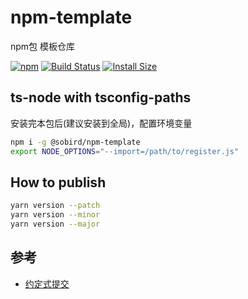 # npm-template
npm包 模板仓库

[![npm][npm]][npm-url]
[![Build Status][build-status]][build-status-url]
[![Install Size][size]][size-url]

<!-- Badges -->

[npm]: https://img.shields.io/npm/v/@sobird/npm-template.svg
[npm-url]: https://www.npmjs.com/package/@sobird/npm-template
[build-status]: https://img.shields.io/github/actions/workflow/status/sobird/npm-template/release-please.yml?label=CI&logo=github
[build-status-url]: https://github.com/sobird/npm-template/actions
[size]: https://packagephobia.com/badge?p=@sobird/npm-template
[size-url]: https://packagephobia.com/result?p=@sobird/npm-template

## ts-node with tsconfig-paths

安装完本包后(建议安装到全局)，配置环境变量

```sh
npm i -g @sobird/npm-template
export NODE_OPTIONS="--import=/path/to/register.js"
```

## How to publish

```sh
yarn version --patch
yarn version --minor
yarn version --major
```

## 参考

* [约定式提交](https://www.conventionalcommits.org/zh-hans/v1.0.0/)